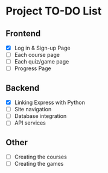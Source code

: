 # Project TO-DO List

## Frontend
- [x] Log in & Sign-up Page  
- [ ] Each course page  
- [ ] Each quiz/game page  
- [ ] Progress Page  

## Backend
- [x] Linking Express with Python  
- [ ] Site navigation  
- [ ] Database integration  
- [ ] API services  

## Other
- [ ] Creating the courses  
- [ ] Creating the games  
